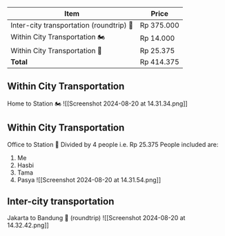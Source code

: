 
| Item                                     | Price      |
| ---------------------------------------- | ---------- |
| Inter-city transportation (roundtrip) 🚄 | Rp 375.000 |
| Within City Transportation 🏍️           | Rp 14.000  |
| Within City Transportation 🚗            | Rp 25.375  |
| **Total**                                | Rp 414.375 |
## Within City Transportation
Home to Station 🏍️
![[Screenshot 2024-08-20 at 14.31.34.png]]
## Within City Transportation
Office to Station 🚗
Divided by 4 people i.e. Rp 25.375
People included are:
1. Me
2. Hasbi
3. Tama
4. Pasya
![[Screenshot 2024-08-20 at 14.31.54.png]]
## Inter-city transportation
Jakarta to Bandung 🚄 (roundtrip)
![[Screenshot 2024-08-20 at 14.32.42.png]]
